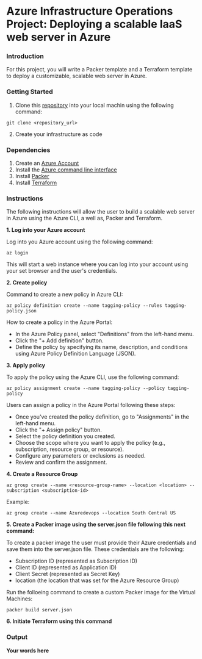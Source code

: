 # Azure Infrastructure Operations Project: Deploying a scalable IaaS web server in Azure

### Introduction
For this project, you will write a Packer template and a Terraform template to deploy a customizable, scalable web server in Azure.

### Getting Started
1. Clone this [repository](https://github.com/udacity/nd082-Azure-Cloud-DevOps-Starter-Code/tree/master/C1%20-%20Azure%20Infrastructure%20Operations/project/starter_files) into your local machin using the following command:

```git clone <repository_url>```

2. Create your infrastructure as code

### Dependencies
1. Create an [Azure Account](https://portal.azure.com) 
2. Install the [Azure command line interface](https://docs.microsoft.com/en-us/cli/azure/install-azure-cli?view=azure-cli-latest)
3. Install [Packer](https://www.packer.io/downloads)
4. Install [Terraform](https://www.terraform.io/downloads.html)

### Instructions
The following instructions will allow the user to build a scalable web server in Azure using the Azure CLI, a well as, Packer and Terraform. 

**1. Log into your Azure account**

Log into you Azure account using the following command:

```az login ```

This will start a web instance where you can log into your account using your set browser and the user's credentials.

**2.  Create policy**

Command to create a new policy in Azure CLI:

```az policy definition create --name tagging-policy --rules tagging-policy.json```

How to create a policy in the Azure Portal:
- In the Azure Policy panel, select "Definitions" from the left-hand menu.
- Click the "+ Add definition" button.
- Define the policy by specifying its name, description, and conditions using Azure Policy Definition Language (JSON).

**3. Apply policy**

To apply the policy using the Azure CLI, use the following command: 

```az policy assignment create --name tagging-policy --policy tagging-policy```

Users can assign a policy in the Azure Portal following these steps: 
- Once you've created the policy definition, go to "Assignments" in the left-hand menu.
- Click the "+ Assign policy" button.
- Select the policy definition you created.
- Choose the scope where you want to apply the policy (e.g., subscription, resource group, or resource).
- Configure any parameters or exclusions as needed.
- Review and confirm the assignment.

**4. Create a Resource Group**

```az group create --name <resource-group-name> --location <location> --subscription <subscription-id>```

Example: 

```az group create --name Azuredevops --location South Central US```


**5. Create a Packer image using the server.json file following this next command:**
   
To create a packer image the user must provide their Azure credentials and save them into the server.json file. These credentials are the following:
- Subscription ID (represented as Subscription ID)
- Client ID (represented as Application ID)
- Client Secret (represented as Secret Key)
- location (the location that was set for the Azure Resource Group)

Run the folloeing command to create a custom Packer image for the Virtual Machines:

```packer build server.json```  

**6. Initiate Terraform using this command** 
 
### Output
**Your words here**

